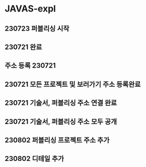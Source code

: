 # JAVAS-expl
## 230723 퍼블리싱 시작
## 230721 완료
## 주소 등록 230721
## 230721 모든 프로젝트 및 보러가기 주소 등록완료
## 230721 기술서, 퍼블리싱 주소 연결 완료
## 230721 기술서, 퍼블리싱 주소 모두 공개
## 230802 퍼블리싱 프로젝트 주소 추가
## 230802 디테일 추가